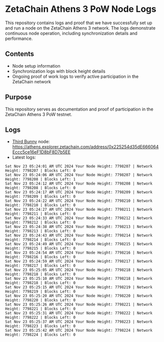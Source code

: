 # ZetaChain Athens 3 PoW Node Logs
This repository contains logs and proof that we have successfully set up and run a node on the ZetaChain Athens 3 network. The logs demonstrate continuous node operation, including synchronization details and performance.

## Contents
- Node setup information
- Synchronization logs with block height details
- Ongoing proof of work logs to verify active participation in the ZetaChain network

## Purpose
This repository serves as documentation and proof of participation in the ZetaChain Athens 3 PoW testnet.

## Logs

- [Third Bunny](https://thirdbunny.xyz/) node: https://athens.explorer.zetachain.com/address/0x225254d35dE666064Eccc5ce16eF1D8bF8D7b5EE
- Latest logs:
```
Sat Nov 23 05:24:01 AM UTC 2024 Your Node Height: 7798207 | Network Height: 7798207 | Blocks Left: 0
Sat Nov 23 05:24:06 AM UTC 2024 Your Node Height: 7798207 | Network Height: 7798208 | Blocks Left: 1
Sat Nov 23 05:24:12 AM UTC 2024 Your Node Height: 7798208 | Network Height: 7798208 | Blocks Left: 0
Sat Nov 23 05:24:17 AM UTC 2024 Your Node Height: 7798209 | Network Height: 7798209 | Blocks Left: 0
Sat Nov 23 05:24:22 AM UTC 2024 Your Node Height: 7798210 | Network Height: 7798210 | Blocks Left: 0
Sat Nov 23 05:24:27 AM UTC 2024 Your Node Height: 7798211 | Network Height: 7798211 | Blocks Left: 0
Sat Nov 23 05:24:33 AM UTC 2024 Your Node Height: 7798212 | Network Height: 7798212 | Blocks Left: 0
Sat Nov 23 05:24:38 AM UTC 2024 Your Node Height: 7798213 | Network Height: 7798213 | Blocks Left: 0
Sat Nov 23 05:24:43 AM UTC 2024 Your Node Height: 7798214 | Network Height: 7798214 | Blocks Left: 0
Sat Nov 23 05:24:49 AM UTC 2024 Your Node Height: 7798215 | Network Height: 7798215 | Blocks Left: 0
Sat Nov 23 05:24:54 AM UTC 2024 Your Node Height: 7798216 | Network Height: 7798216 | Blocks Left: 0
Sat Nov 23 05:24:59 AM UTC 2024 Your Node Height: 7798217 | Network Height: 7798217 | Blocks Left: 0
Sat Nov 23 05:25:05 AM UTC 2024 Your Node Height: 7798218 | Network Height: 7798218 | Blocks Left: 0
Sat Nov 23 05:25:10 AM UTC 2024 Your Node Height: 7798218 | Network Height: 7798218 | Blocks Left: 0
Sat Nov 23 05:25:15 AM UTC 2024 Your Node Height: 7798219 | Network Height: 7798219 | Blocks Left: 0
Sat Nov 23 05:25:20 AM UTC 2024 Your Node Height: 7798220 | Network Height: 7798220 | Blocks Left: 0
Sat Nov 23 05:25:26 AM UTC 2024 Your Node Height: 7798221 | Network Height: 7798221 | Blocks Left: 0
Sat Nov 23 05:25:31 AM UTC 2024 Your Node Height: 7798222 | Network Height: 7798222 | Blocks Left: 0
Sat Nov 23 05:25:37 AM UTC 2024 Your Node Height: 7798223 | Network Height: 7798223 | Blocks Left: 0
Sat Nov 23 05:25:42 AM UTC 2024 Your Node Height: 7798224 | Network Height: 7798224 | Blocks Left: 0
```
